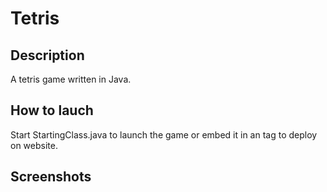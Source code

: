 # Tetris

<h2>Description</h2>
<p>A tetris game written in Java.</p>

<h2>How to lauch</h2>
<p>Start StartingClass.java to launch the game or embed it in an <object> tag to deploy on website.</p>

<h2>Screenshots</h2>
<div style="display:inline-block;"><https://raw.githubusercontent.com/IlyaIvanov1/Tetris/master/src/data/screenshot1.png"></div>
<div style="display:inline-block;"><https://raw.githubusercontent.com/IlyaIvanov1/Tetris/master/src/data/screenshot1.png"></div>
